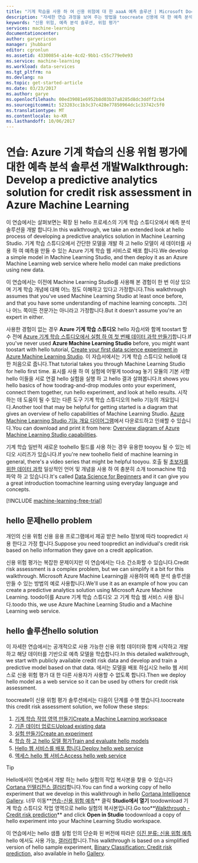 ```yaml
---
title: "기계 학습을 사용 하 여 신용 위험에 대 한 aaaA 예측 솔루션 | Microsoft Docs"
description: "자세한 연습 과정을 보여 주는 방법을 toocreate 신용에 대 한 예측 분석 솔루션의 위험 평가 Azure 기계 학습 스튜디오에서."
keywords: "신용 위험, 예측 분석 솔루션, 위험 평가"
services: machine-learning
documentationcenter: 
author: garyericson
manager: jhubbard
editor: cgronlun
ms.assetid: 43300854-a14e-4cd2-9bb1-c55c779e0e93
ms.service: machine-learning
ms.workload: data-services
ms.tgt_pltfrm: na
ms.devlang: na
ms.topic: get-started-article
ms.date: 03/23/2017
ms.author: garye
ms.openlocfilehash: 00ed39081e6952b8d03b37a8285d8dc3ddff2cb4
ms.sourcegitcommit: 523283cc1b3c37c428e77850964dc1c33742c5f0
ms.translationtype: MT
ms.contentlocale: ko-KR
ms.lasthandoff: 10/06/2017
---
```

# <a name="walkthrough-develop-a-predictive-analytics-solution-for-credit-risk-assessment-in-azure-machine-learning"></a><span data-ttu-id="7a013-104">연습: Azure 기계 학습의 신용 위험 평가에 대한 예측 분석 솔루션 개발</span><span class="sxs-lookup"><span data-stu-id="7a013-104">Walkthrough: Develop a predictive analytics solution for credit risk assessment in Azure Machine Learning</span></span>

<span data-ttu-id="7a013-105">이 연습에서는 살펴보면는 확장 된 hello 프로세스의 기계 학습 스튜디오에서 예측 분석 솔루션을 개발 합니다.</span><span class="sxs-lookup"><span data-stu-id="7a013-105">In this walkthrough, we take an extended look at hello process of developing a predictive analytics solution in Machine Learning Studio.</span></span> <span data-ttu-id="7a013-106">기계 학습 스튜디오에서 간단한 모델을 개발 하 고 hello 모델이 새 데이터를 사용 하 여 예측을 만들 수 있는 Azure 기계 학습 웹 서비스로 배포 합니다.</span><span class="sxs-lookup"><span data-stu-id="7a013-106">We develop a simple model in Machine Learning Studio, and then deploy it as an Azure Machine Learning web service where hello model can make predictions using new data.</span></span> 

<span data-ttu-id="7a013-107">이 연습에서는 이전에 Machine Learning Studio를 사용해 본 경험이 한 번 이상 있으며 기계 학습 개념에 대해 어느 정도 이해하고 있다고 가정합니다.</span><span class="sxs-lookup"><span data-stu-id="7a013-107">This walkthrough assumes that you've used Machine Learning Studio at least once before, and that you have some understanding of machine learning concepts.</span></span> <span data-ttu-id="7a013-108">그러나 어느 쪽이든 전문가는 아니라고 가정합니다.</span><span class="sxs-lookup"><span data-stu-id="7a013-108">But it doesn't assume you're an expert in either.</span></span>

<span data-ttu-id="7a013-109">사용한 경험이 없는 경우 **Azure 기계 학습 스튜디오** hello 자습서와 함께 toostart 할 수 전에 [Azure 기계 학습 스튜디오에서 실험 하 여 첫 번째 데이터 과학 만들기](machine-learning-create-experiment.md)합니다.</span><span class="sxs-lookup"><span data-stu-id="7a013-109">If you've never used **Azure Machine Learning Studio** before, you might want toostart with hello tutorial, [Create your first data science experiment in Azure Machine Learning Studio](machine-learning-create-experiment.md).</span></span> <span data-ttu-id="7a013-110">이 자습서에서는 기계 학습 스튜디오 hello에 대 한 처음으로 줍니다.</span><span class="sxs-lookup"><span data-stu-id="7a013-110">That tutorial takes you through Machine Learning Studio for hello first time.</span></span> <span data-ttu-id="7a013-111">표시를 사용 하 여 실험에 어떻게 toodrag 놓기 모듈의 기본 사항 hello 이들을 서로 연결 hello 실험을 실행 하 고 hello 결과 살펴봅니다.</span><span class="sxs-lookup"><span data-stu-id="7a013-111">It shows you hello basics of how toodrag-and-drop modules onto your experiment, connect them together, run hello experiment, and look at hello results.</span></span> <span data-ttu-id="7a013-112">시작 하는 데 도움이 될 수 있는 다른 도구 기계 학습 스튜디오의 hello 기능의 개요입니다.</span><span class="sxs-lookup"><span data-stu-id="7a013-112">Another tool that may be helpful for getting started is a diagram that gives an overview of hello capabilities of Machine Learning Studio.</span></span> <span data-ttu-id="7a013-113">[Azure Machine Learning Studio 기능 개요 다이어그램](machine-learning-studio-overview-diagram.md)에서 다운로드하고 인쇄할 수 있습니다.</span><span class="sxs-lookup"><span data-stu-id="7a013-113">You can download and print it from here: [Overview diagram of Azure Machine Learning Studio capabilities](machine-learning-studio-overview-diagram.md).</span></span>
 
<span data-ttu-id="7a013-114">기계 학습 일반적 새로운 toohello 필드를 사용 하는 경우 유용한 tooyou 될 수 있는 비디오 시리즈가 있습니다.</span><span class="sxs-lookup"><span data-stu-id="7a013-114">If you're new toohello field of machine learning in general, there's a video series that might be helpful tooyou.</span></span> <span data-ttu-id="7a013-115">호출 될 [초보자를 위한 데이터 과학](machine-learning-data-science-for-beginners-the-5-questions-data-science-answers.md) 일상적인 언어 및 개념을 사용 하 여 충분히 소개 toomachine 학습 파악 하 고 있습니다.</span><span class="sxs-lookup"><span data-stu-id="7a013-115">It's called [Data Science for Beginners](machine-learning-data-science-for-beginners-the-5-questions-data-science-answers.md) and it can give you a great introduction toomachine learning using everyday language and concepts.</span></span>


[!INCLUDE [machine-learning-free-trial](../../includes/machine-learning-free-trial.md)]
 

## <a name="hello-problem"></a><span data-ttu-id="7a013-116">hello 문제</span><span class="sxs-lookup"><span data-stu-id="7a013-116">hello problem</span></span>

<span data-ttu-id="7a013-117">개인의 신용 위험 신용 응용 프로그램에서 제공 받은 hello 정보에 따라 toopredict 사용 한다고 가정 합니다.</span><span class="sxs-lookup"><span data-stu-id="7a013-117">Suppose you need toopredict an individual's credit risk based on hello information they gave on a credit application.</span></span>  

<span data-ttu-id="7a013-118">신용 위험 평가는 복잡한 문제이지만 이 연습에서는 다소 간소화할 수 있습니다.</span><span class="sxs-lookup"><span data-stu-id="7a013-118">Credit risk assessment is a complex problem, but we can simplify it a bit for this walkthrough.</span></span> <span data-ttu-id="7a013-119">Microsoft Azure Machine Learning을 사용하여 예측 분석 솔루션을 만들 수 있는 방법의 예로 사용합니다.</span><span class="sxs-lookup"><span data-stu-id="7a013-119">We'll use it as an example of how you can create a predictive analytics solution using Microsoft Azure Machine Learning.</span></span> <span data-ttu-id="7a013-120">toodo이를 Azure 기계 학습 스튜디오 고 기계 학습 웹 서비스 사용 됩니다.</span><span class="sxs-lookup"><span data-stu-id="7a013-120">toodo this, we use Azure Machine Learning Studio and a Machine Learning web service.</span></span>  

## <a name="hello-solution"></a><span data-ttu-id="7a013-121">hello 솔루션</span><span class="sxs-lookup"><span data-stu-id="7a013-121">hello solution</span></span>

<span data-ttu-id="7a013-122">이 자세한 연습에서는 공개적으로 사용 가능한 신용 위험 데이터와 함께 시작하고 개발하고 해당 데이터를 기반으로 예측 모델을 학습합니다.</span><span class="sxs-lookup"><span data-stu-id="7a013-122">In this detailed walkthrough, we start with publicly available credit risk data and develop and train a predictive model based on that data.</span></span> <span data-ttu-id="7a013-123">에서는 모델을 배포 하십시오 hello 웹 서비스로 신용 위험 평가 대 한 다른 사용자가 사용할 수 없도록 합니다.</span><span class="sxs-lookup"><span data-stu-id="7a013-123">Then we deploy hello model as a web service so it can be used by others for credit risk assessment.</span></span>

<span data-ttu-id="7a013-124">toocreate이 신용 위험 평가 솔루션에서는 다음이 단계를 수행 했습니다.</span><span class="sxs-lookup"><span data-stu-id="7a013-124">toocreate this credit risk assessment solution, we follow these steps:</span></span>  

1. [<span data-ttu-id="7a013-125">기계 학습 작업 영역 만들기</span><span class="sxs-lookup"><span data-stu-id="7a013-125">Create a Machine Learning workspace</span></span>](machine-learning-walkthrough-1-create-ml-workspace.md)
2. [<span data-ttu-id="7a013-126">기존 데이터 업로드</span><span class="sxs-lookup"><span data-stu-id="7a013-126">Upload existing data</span></span>](machine-learning-walkthrough-2-upload-data.md)
3. [<span data-ttu-id="7a013-127">실험 만들기</span><span class="sxs-lookup"><span data-stu-id="7a013-127">Create an experiment</span></span>](machine-learning-walkthrough-3-create-new-experiment.md)
4. [<span data-ttu-id="7a013-128">학습 하 고 hello 모델 평가</span><span class="sxs-lookup"><span data-stu-id="7a013-128">Train and evaluate hello models</span></span>](machine-learning-walkthrough-4-train-and-evaluate-models.md)
5. [<span data-ttu-id="7a013-129">Hello 웹 서비스를 배포 합니다.</span><span class="sxs-lookup"><span data-stu-id="7a013-129">Deploy hello web service</span></span>](machine-learning-walkthrough-5-publish-web-service.md)
6. [<span data-ttu-id="7a013-130">액세스 hello 웹 서비스</span><span class="sxs-lookup"><span data-stu-id="7a013-130">Access hello web service</span></span>](machine-learning-walkthrough-6-access-web-service.md)

> [!TIP] 
> <span data-ttu-id="7a013-131">Hello에서이 연습에서 개발 하는 hello 실험의 작업 복사본을 찾을 수 있습니다 [Cortana 인텔리전스 갤러리](https://gallery.cortanaintelligence.com)합니다.</span><span class="sxs-lookup"><span data-stu-id="7a013-131">You can find a working copy of hello experiment that we develop in this walkthrough in hello [Cortana Intelligence Gallery](https://gallery.cortanaintelligence.com).</span></span> <span data-ttu-id="7a013-132">너무 이동**[연습-신용 위험 예측](https://gallery.cortanaintelligence.com/Experiment/Walkthrough-Credit-risk-prediction-1)**  클릭 **Studio에서 열기** toodownload 기계 학습 스튜디오 작업 영역으로 hello 실험의 복사본입니다.</span><span class="sxs-lookup"><span data-stu-id="7a013-132">Go too**[Walkthrough - Credit risk prediction](https://gallery.cortanaintelligence.com/Experiment/Walkthrough-Credit-risk-prediction-1)** and click **Open in Studio** toodownload a copy of hello experiment into your Machine Learning Studio workspace.</span></span>
> 
> <span data-ttu-id="7a013-133">이 연습에서는 hello 샘플 실험 인의 단순화 된 버전에 따라은 [이진 분류: 신용 위험 예측](http://go.microsoft.com/fwlink/?LinkID=525270)hello 에서도 사용 가능, [갤러리](http://gallery.cortanaintelligence.com/)합니다.</span><span class="sxs-lookup"><span data-stu-id="7a013-133">This walkthrough is based on a simplified version of hello sample experiment, [Binary Classification: Credit risk prediction](http://go.microsoft.com/fwlink/?LinkID=525270), also available in hello [Gallery](http://gallery.cortanaintelligence.com/).</span></span>
